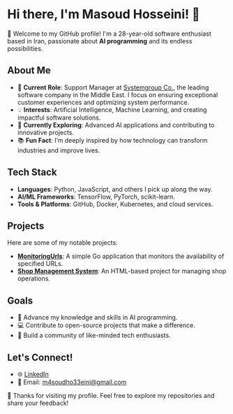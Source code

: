 # Hi there, I'm Masoud Hosseini! 👋

🎉 Welcome to my GitHub profile! I'm a 28-year-old software enthusiast based in Iran, passionate about **AI programming** and its endless possibilities.

## About Me
- 💼 **Current Role**: Support Manager at [Systemgroup Co.](https://www.systemgroup.net/), the leading software company in the Middle East. I focus on ensuring exceptional customer experiences and optimizing system performance.
- 💡 **Interests**: Artificial Intelligence, Machine Learning, and creating impactful software solutions.
- 🌱 **Currently Exploring**: Advanced AI applications and contributing to innovative projects.
- 📚 **Fun Fact**: I’m deeply inspired by how technology can transform industries and improve lives.

## Tech Stack
- **Languages**: Python, JavaScript, and others I pick up along the way.
- **AI/ML Frameworks**: TensorFlow, PyTorch, scikit-learn.
- **Tools & Platforms**: GitHub, Docker, Kubernetes, and cloud services.

## Projects
Here are some of my notable projects:

- **[MonitoringUrls](https://github.com/Theruid/MonitoringUrls)**: A simple Go application that monitors the availability of specified URLs.  
- **[Shop Management System](https://github.com/Theruid/Shop-management-system)**: An HTML-based project for managing shop operations.

## Goals
- 🚀 Advance my knowledge and skills in AI programming.
- 💻 Contribute to open-source projects that make a difference.
- 🌟 Build a community of like-minded tech enthusiasts.

## Let's Connect!
- 🌐 [LinkedIn](https://www.linkedin.com/in/masoud-hosseini-49a99123)
- 📧 Email: m4soudho33eini@gmail.com

💖 Thanks for visiting my profile. Feel free to explore my repositories and share your feedback!

